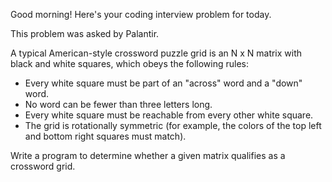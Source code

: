 Good morning! Here's your coding interview problem for today.This problem was asked by Palantir.A typical American-style crossword puzzle grid is an N x N matrix with black andwhite squares, which obeys the following rules: * Every white square must be part of an "across" word and a "down" word. * No word can be fewer than three letters long. * Every white square must be reachable from every other white square. * The grid is rotationally symmetric (for example, the colors of the top left   and bottom right squares must match).Write a program to determine whether a given matrix qualifies as a crosswordgrid.